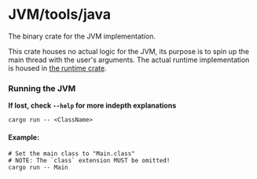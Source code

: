 # JVM/tools/java

The binary crate for the JVM implementation.

This crate houses no actual logic for the JVM, its purpose is to spin up the main thread with the user's
arguments. The actual runtime implementation is housed in [the runtime crate](../../runtime).

### Running the JVM

**If lost, check `--help` for more indepth explanations**

```console
cargo run -- <ClassName>
```

#### Example:

```console
# Set the main class to "Main.class"
# NOTE: The `class` extension MUST be omitted!
cargo run -- Main
```